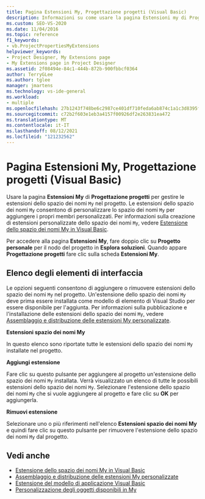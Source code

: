 ```yaml
---
title: Pagina Estensioni My, Progettazione progetti (Visual Basic)
description: Informazioni su come usare la pagina Estensioni my di Progettazione Project per gestire le estensioni dello spazio dei nomi My nel progetto.
ms.custom: SEO-VS-2020
ms.date: 11/04/2016
ms.topic: reference
f1_keywords:
- vb.ProjectPropertiesMyExtensions
helpviewer_keywords:
- Project Designer, My Extensions page
- My Extensions page in Project Designer
ms.assetid: 2f08494e-84c1-444b-872b-900fbbcf0364
author: TerryGLee
ms.author: tglee
manager: jmartens
ms.technology: vs-ide-general
ms.workload:
- multiple
ms.openlocfilehash: 27b1243f748be6c2987ce401df710feda6ab874c1a1c3d8395fdb9fe671071ae
ms.sourcegitcommit: c72b2f603e1eb3a4157f00926df2e263831ea472
ms.translationtype: MT
ms.contentlocale: it-IT
ms.lasthandoff: 08/12/2021
ms.locfileid: "121232562"
---
```

# <a name="my-extensions-page-project-designer-visual-basic"></a>Pagina Estensioni My, Progettazione progetti (Visual Basic)
Usare la pagina **Estensioni My** di **Progettazione progetti** per gestire le estensioni dello spazio dei nomi `My` nel progetto. Le estensioni dello spazio dei nomi `My` consentono di personalizzare lo spazio dei nomi `My` per aggiungere i propri membri personalizzati. Per informazioni sulla creazione di estensioni personalizzate dello spazio dei nomi `My`, vedere [Estensione dello spazio dei nomi My in Visual Basic](/dotnet/visual-basic/developing-apps/customizing-extending-my/extending-the-my-namespace).

Per accedere alla pagina **Estensioni My**, fare doppio clic su **Progetto personale** per il nodo del progetto in **Esplora soluzioni**. Quando appare **Progettazione progetti** fare clic sulla scheda **Estensioni My**.

## <a name="uielement-list"></a>Elenco degli elementi di interfaccia
Le opzioni seguenti consentono di aggiungere o rimuovere estensioni dello spazio dei nomi `My` nel progetto. Un'estensione dello spazio dei nomi `My` deve prima essere installata come modello di elemento di Visual Studio per essere disponibile per l'aggiunta. Per informazioni sulla pubblicazione e l'installazione delle estensioni dello spazio dei nomi `My`, vedere [Assemblaggio e distribuzione delle estensioni My personalizzate](/dotnet/visual-basic/developing-apps/customizing-extending-my/packaging-and-deploying-custom-my-extensions).

 **Estensioni spazio dei nomi My**

In questo elenco sono riportate tutte le estensioni dello spazio dei nomi `My` installate nel progetto.

 **Aggiungi estensione**

Fare clic su questo pulsante per aggiungere al progetto un'estensione dello spazio dei nomi `My` installata. Verrà visualizzato un elenco di tutte le possibili estensioni dello spazio dei nomi `My`. Selezionare l'estensione dello spazio dei nomi `My` che si vuole aggiungere al progetto e fare clic su **OK** per aggiungerla.

 **Rimuovi estensione**

Selezionare uno o più riferimenti nell'elenco **Estensioni spazio dei nomi My** e quindi fare clic su questo pulsante per rimuovere l'estensione dello spazio dei nomi `My` dal progetto.

## <a name="see-also"></a>Vedi anche

- [Estensione dello spazio dei nomi My in Visual Basic](/dotnet/visual-basic/developing-apps/customizing-extending-my/extending-the-my-namespace)
- [Assemblaggio e distribuzione delle estensioni My personalizzate](/dotnet/visual-basic/developing-apps/customizing-extending-my/packaging-and-deploying-custom-my-extensions)
- [Estensione del modello di applicazione Visual Basic](/dotnet/visual-basic/developing-apps/customizing-extending-my/extending-the-visual-basic-application-model)
- [Personalizzazione degli oggetti disponibili in My](/dotnet/visual-basic/developing-apps/customizing-extending-my/customizing-which-objects-are-available-in-my)

